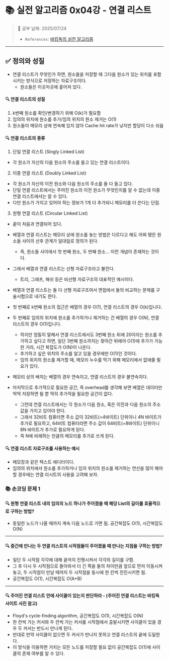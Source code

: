 # 📚 실전 알고리즘 0x04강 - 연결 리스트

> 📌 공부 날짜: 2025/07/24
> - `References`: [바킹독의 실전 알고리즘](https://blog.encrypted.gg/category/%EA%B0%95%EC%A2%8C/%EC%8B%A4%EC%A0%84%20%EC%95%8C%EA%B3%A0%EB%A6%AC%EC%A6%98)

---

## ✅ 정의와 성질
- 연결 리스트가 무엇인가 하면, 원소들을 저장할 때 그다음 원소가 있는 위치를 포함시키는 방식으로 저장하는 자료구조이다.
  - 원소들은 이곳저곳에 흩어져 있다.

#### 🔍 연결 리스트의 성질
1. k번째 원소를 확인/변경하기 위해 O(k)가 필요함
2. 임의의 위치에 원소를 추가/임의 위치의 원소 제거는 O(1)
3. 원소들이 메모리 상에 연속해 있지 않아 Cache hit rate가 낮지만 할당이 다소 쉬움

#### 🔍 연결 리스트의 종류
1. 단일 연결 리스트 (Singly Linked List)
  - 각 원소가 자신의 다음 원소의 주소를 들고 있는 연결 리스트이다.
2. 이중 연결 리스트 (Doubly Linked List)
  - 각 원소가 자신의 이전 원소와 다음 원소의 주소를 둘 다 들고 있다.
  - 단일 연결 리스트에서는 주어진 원소의 이전 원소가 무엇인지를 알 수 없는데 이중 연결 리스트에서는 알 수 있다.
  - 다만 원소가 가지고 있어야 하는 정보가 1개 더 추가되니 메모리를 더 쓴다는 단점.
3. 원형 연결 리스트 (Circular Linked List)
  - 끝이 처음과 연결되어 있다.


- 배열과 연결 리스트는 메모리 상에 원소를 놓는 방법은 다르다고 해도 어찌 됐든 원소들 사이의 선후 관계가 일대일로 정의가 된다.
  - 즉, 원소들 사이에서 첫 번째 원소, 두 번째 원소... 이런 개념이 존재하는 것이다.
- 그래서 배열과 연결 리스트는 선형 자료구조라고 불린다.
  - 트리, 그래프, 해쉬 등은 비선형 자료구조의 대표적인 예시이다.


- 배열과 연결 리스트는 둘 다 선형 자료구조여서 면접에서 둘의 비교하는 문제를 구술시험으로 내기도 한다.
- 첫 번째로 k번째 원소의 접근은 배열의 경우 O(1), 연결 리스트의 경우 O(k)입니다.
- 두 번째로 임의의 위치에 원소를 추가하거나 제거하는 건 배열의 경우 O(N), 연결 리스트의 경우 O(1)입니다.
  - 하지만 엄밀히 말해서 연결 리스트에서도 3번째 원소 뒤에 20이라는 원소를 추가하고 싶다고 하면, 일단 3번째 원소까지는 찾아간 뒤에야 O(1)에 추가가 가능한 거라, 시간 복잡도가 O(N)이 나온다.
  - 추가하고 싶은 위치의 주소를 알고 있을 경우에만 O(1)인 것이다.
  - 임의 위치의 원소를 제거할 때, 메모리 누수를 막기 위해 메모리에서 없애줄 필요가 있다.
- 메모리 상의 배치는 배열의 경우 연속이고, 연결 리스트의 경우 불연속이다.
- 마지막으로 추가적으로 필요한 공간, 즉 overhead를 생각해 보면 배열은 데이터만 딱딱 저장하면 될 뿐 딱히 추가적을 필요한 공간이 없다.
  - 그런데 연결 리스트에서는 각 원소가 다음 원소, 혹은 이전과 다음 원소의 주소 값을 가지고 있어야 한다.
  - 그래서 32비트 컴퓨터면 주소 값이 32비트(=4바이트) 단위이니 4N 바이트가 추가로 필요하고, 64비트 컴퓨터라면 주소 값이 64비트(=8바이트) 단위이니 8N 바이트가 추가로 필요하게 된다.
  - 즉 N에 비례하는 만큼의 메모리를 추가로 쓰게 된다.


#### 🔍 연결 리스트 자료구조를 사용하는 예시
- 메모장과 같은 텍스트 에디터이다.
- 임의의 위치에서 원소를 추가하거나 임의 위치의 원소를 제거하는 연산을 많이 해야 할 경우에는 연결 리시트의 사용을 고려해 보자.

### 📚 손코딩 문제 1
#### 🔍 원형 연결 리스트 내의 임의의 노드 하나가 주어졌을 때 해당 List의 길이를 효율적으로 구하는 방법?
- 동일한 노드가 나올 때까지 계속 다음 노드로 가면 됨. 공간복잡도 O(1), 시간복잡도 O(N)

---
#### 🔍 중간에 만나는 두 연결 리스트의 시작점들이 주어졌을 때 만나는 지점을 구하는 방법?
- 일단 두 시작점 각각에 대해 끝까지 진행시켜서 각각의 길이를 구함.
- 그 후 다시 두 시작점으로 돌아와서 더 긴 쪽을 둘의 차이만큼 앞으로 먼저 이동시켜 놓고, 두 시작점이 만날 때까지 두 시작점을 동시에 한 칸씩 전진시키면 됨.
- 공간복잡도 O(1), 시간복잡도 O(A+B)

---
#### 🔍 주어진 연결 리스트 안에 사이클이 있는지 판단하라 - (주어진 연결 리스트는 바킹독 사이트 사진 참고)
- Floyd's cycle-finding algorithm, 공간복잡도 O(1), 시간복잡도 O(N)
- 한 칸씩 가는 커서와 두 칸씩 가는 커서를 시작점에서 출발시키면 사이클이 있을 경우 두 커서는 반드시 만나게 된다.
- 반대로 만약 사이클이 없으면 두 커서가 만나지 못하고 연결 리스트의 끝에 도달한다.
- 이 방식을 이용하면 거치는 모든 노드를 저장할 필요 없이 공간복잡도 O(1)에 사이클의 존재 여부를 알 수 있다.